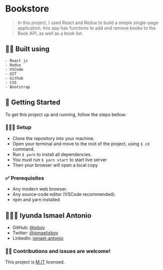 # Bookstore

> In this project, I used React and Redux to build a simple single-page application, this app has functions to add and remove books to the Book API, as well as a book list.
<!-- 
screenshot

![](./screenshot/screenshot.png) -->

## 👷🏻 Built using
    - React js
    - Redux
    - VSCode
    - GIT
    - Github
    - CSS
    - Bootstrap
  
<!-- ## 🌐 Live Preview

> [Bookstore]() -->

## 🚩 Getting Started
To get this project up and running, follow the steps bellow:

### 👨🏻‍🔧 Setup

- Clone the repository into your machine.
- Open your terminal and move to the root of the project, using ```$ cd``` command.
- Run ```$ yarn``` to install all dependencies.
- You must run ```$ yarn start``` to start live server
- Then your browser will open a local copy 


### ✅ Prerequisites
- Any modern web browser.
- Any source-code editor (VSCode recommended).
- npm and yarn installed



## 👨🏻‍💻 Iyunda Ismael Antonio

- GitHub: [@ixboy](https://github.com/ixboy)
- Twitter: [@ismaelixboy](https://twitter.com/ismaelixboy)
- LinkedIn: [ismael-antonio](https://www.linkedin.com/in/ismaelantonio/)


### 🤝🏻 Contributions and issues are welcome!

This project is [M.IT](./MIT.md) licensed.
